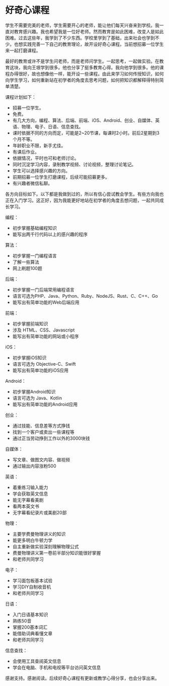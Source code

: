 # 好奇心课程

学生不需要完美的老师，学生需要开心的老师，能让他们每天兴奋来到学校。我一直对教育感兴趣。我也希望我是一位好老师。然而教育是如此困难，改变人是如此困难。过去这些年，我学到了不少东西。学校里学到了基础，出来社会也学到不少。也想实践完善一下自己的教育理论，故开设好奇心课程。当前想招募一位学生来一起打磨课程。

最好的教育或许不是学生问老师，而是老师问学生。一起思考，一起做实验。在教育这块，我向王垠学到很多。他也分享了挺多教育心得。我向他学到很多。他的课程办得很好，故也想像他一样，能开设一些课程。由此来学习如何传授知识，如何向学生学习，如何重新站在初学者的角度去思考问题，如何把知识都解释得特别简单清楚。

课程计划如下：

* 招募一位学生。
* 免费。
* 有几大方向，编程、算法、后端、前端、iOS、Android、创业、自媒体、英语、物理、电子、日语、信息查找。
* 课时依据不同的方向而定，可能是2~20节课，每课时2小时。前后2星期到3个月不等。
* 年龄职业不限，新手尤佳。
* 有课后作业。
* 依据情况，平时也可和老师讨论。
* 同时沉淀学习内容，录制教学视频、讨论视频，整理讨论笔记。
* 学生可以选择感兴趣的方向。
* 前期招募一位学生打磨课程，后续可能招募更多。
* 有兴趣者微信私聊。

各方向目标如下。以下都是我做到过的，所以有信心尝试教会学生。有些方向我也正在入门学习。这正好，因为我能更好地站在初学者的角度去想问题，一起共同成长学习。

编程：

* 初步掌握基础编程知识
* 能写出两千行代码以上的感兴趣的程序

算法：
* 初步掌握一门编程语言
* 了解一些算法
* 网上刷题100题

后端：
* 初步掌握一门后端常用编程语言
* 语言可选为PHP、Java、Python、Ruby、NodeJS、Rust、C、C++、Go
* 能写出有简单功能的Web后端应用

前端：
* 初步掌握前端知识
* 涉及 HTML、CSS、Javascript
* 能写出有简单功能的网站或小程序

iOS：
* 初步掌握iOS知识
* 语言可选为 Objective-C、Swift
* 能写出有简单功能的iOS应用

Android：
* 初步掌握Android知识
* 语言可选为 Java、Kotlin
* 能写出有简单功能的Android应用

创业：
* 通过技能、信息差等方式挣钱
* 找到一个客户或卖出一些课程等
* 通过正当劳动挣到工作以外的3000块钱

自媒体：
* 写文章、做图文内容、做视频
* 通过输出内容涨粉500

英语：
* 着重练习输入能力
* 学会获取英文信息
* 能无字幕看美剧
* 看两本英文书
* 无字幕看纪录片或美剧20部

物理：
* 主要学费曼物理讲义的知识
* 能更多明白牛顿力学
* 自主重新做实验深刻理解物理公式
* 费曼物理讲义第一卷前半部分知识能很好掌握
* 和老师共同学习

电子：
* 学习面包板基本试验
* 学习DIY自制收音机
* 和老师共同学习

日语：
* 入门日语基本知识
* 熟练50音
* 掌握200基本词汇
* 能借助词典看懂文章
* 和老师共同学习

信息查找：
* 会使用工具查阅英文信息
* 学会在电脑、手机和电视等平台访问英文信息


感谢支持。感谢阅读。后续好奇心课程有更新或教学心得分享，也会分享出来。